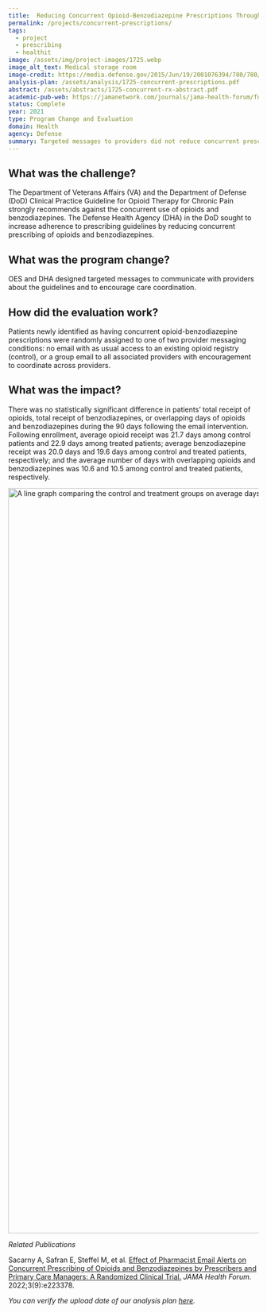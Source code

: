 ```yaml
---
title:  Reducing Concurrent Opioid-Benzodiazepine Prescriptions Through Provider Messages
permalink: /projects/concurrent-prescriptions/
tags: 
  - project
  - prescribing
  - healthit
image: /assets/img/project-images/1725.webp
image_alt_text: Medical storage room
image-credit: https://media.defense.gov/2015/Jun/19/2001076394/780/780/0/150617-F-SI704-003.webp
analysis-plan: /assets/analysis/1725-concurrent-prescriptions.pdf
abstract: /assets/abstracts/1725-concurrent-rx-abstract.pdf
academic-pub-web: https://jamanetwork.com/journals/jama-health-forum/fullarticle/2796898
status: Complete
year: 2021
type: Program Change and Evaluation
domain: Health
agency: Defense
summary: Targeted messages to providers did not reduce concurrent prescriptions
---
```

## What was the challenge?
The Department of Veterans Affairs (VA) and the Department of Defense (DoD) Clinical Practice Guideline for Opioid Therapy for Chronic Pain strongly recommends against the concurrent use of opioids and benzodiazepines. The Defense Health Agency (DHA) in the DoD sought to increase adherence to prescribing guidelines by reducing concurrent prescribing of opioids and benzodiazepines.

## What was the program change?
OES and DHA designed targeted messages to communicate with providers about the guidelines and to encourage care coordination.

## How did the evaluation work?
Patients newly identified as having concurrent opioid-benzodiazepine prescriptions were randomly assigned to one of two provider messaging conditions: no email with as usual access to an existing opioid registry (control), or a group email to all associated providers with encouragement to coordinate across providers. 

## What was the impact?
There was no statistically significant difference in patients’ total receipt of opioids, total receipt of benzodiazepines, or overlapping days of opioids and benzodiazepines during the 90 days following the email intervention. Following enrollment, average opioid receipt was 21.7 days among control patients and 22.9 days among treated patients; average benzodiazepine receipt was 20.0 days and 19.6 days among control and treated patients, respectively; and the average number of days with overlapping opioids and benzodiazepines was 10.6 and 10.5 among control and treated patients, respectively.

<img src="{{ '/assets/img/project-images/1725-fig1.webp' | prepend: site.baseurl }}" alt="A line graph comparing the control and treatment groups on average days of opioid-benzodiazepine overlap and days relative to enrollment." width="1500">

<i>Related Publications</i>

Sacarny A, Safran E, Steffel M, et al. <a href="https://jamanetwork.com/journals/jama-health-forum/fullarticle/2796898">Effect of Pharmacist Email Alerts on Concurrent Prescribing of Opioids and Benzodiazepines by Prescribers and Primary Care Managers: A Randomized Clinical Trial.</a> <i>JAMA Health Forum.</i> 2022;3(9):e223378.

*You can verify the upload date of our analysis plan <a href="https://github.com/gsa-oes/office-of-evaluation-sciences/commits/master/assets/analysis/concurrent-prescriptions.pdf">here</a>.*
